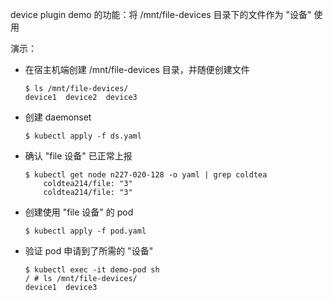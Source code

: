 device plugin demo 的功能：将 /mnt/file-devices 目录下的文件作为 "设备" 使用

演示：

* 在宿主机端创建 /mnt/file-devices 目录，并随便创建文件

	```
	$ ls /mnt/file-devices/
	device1  device2  device3
	```
* 创建 daemonset

	```
	$ kubectl apply -f ds.yaml
	```
* 确认 "file 设备" 已正常上报

	```
	$ kubectl get node n227-020-128 -o yaml | grep coldtea
	    coldtea214/file: "3"
	    coldtea214/file: "3"
	```
* 创建使用 "file 设备" 的 pod

	```
	$ kubectl apply -f pod.yaml
	```
* 验证 pod 申请到了所需的 "设备"

	```
	$ kubectl exec -it demo-pod sh
	/ # ls /mnt/file-devices/
	device1  device3
	```